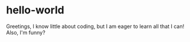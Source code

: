 # hello-world

Greetings, I know little about coding, but I am eager to learn all that I can!  Also, I'm funny?

